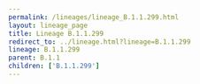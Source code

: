 ```yaml
---
permalink: /lineages/lineage_B.1.1.299.html
layout: lineage_page
title: Lineage B.1.1.299
redirect_to: ../lineage.html?lineage=B.1.1.299
lineage: B.1.1.299
parent: B.1.1
children: ['B.1.1.299']
---
```


